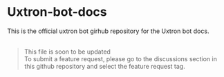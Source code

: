 # Uxtron-bot-docs
This is the official uxtron bot girhub repository for the Uxtron bot docs.<br/> 
<br/> 
> This file is soon to be updated<br/> 
To submit a feature request, please go to the discussions section in this github repository and select the feature request tag.
